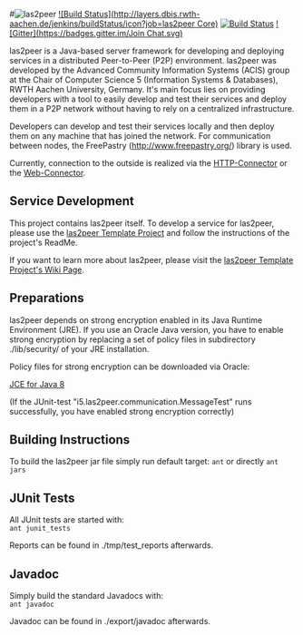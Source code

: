 #![las2peer](https://rwth-acis.github.io/las2peer/logo/vector/las2peer-logo.svg)
[![Build Status](http://layers.dbis.rwth-aachen.de/jenkins/buildStatus/icon?job=las2peer Core)](http://layers.dbis.rwth-aachen.de/jenkins/job/las2peer%20Core/) [![Build Status](https://travis-ci.org/rwth-acis/las2peer.svg?branch=master)](https://travis-ci.org/rwth-acis/las2peer) [![Gitter](https://badges.gitter.im/Join Chat.svg)](https://gitter.im/rwth-acis/las2peer)

las2peer is a Java-based server framework for developing and deploying services in a distributed Peer-to-Peer (P2P) environment. las2peer was developed by the Advanced Community Information Systems (ACIS) group at the Chair of Computer Science 5 (Information Systems & Databases), RWTH Aachen University, Germany. It's main focus lies on providing developers with a tool to easily develop and test their services and deploy them in a P2P network without having to rely on a centralized infrastructure.

Developers can develop and test their services locally and then deploy them on any machine that has joined the network. For communication between nodes, the FreePastry (http://www.freepastry.org/) library is used.

Currently, connection to the outside is realized via the [HTTP-Connector](https://github.com/rwth-acis/las2peer-HttpConnector/) or the [Web-Connector](https://github.com/rwth-acis/las2peer-WebConnector/).

Service Development
-----------------------
This project contains las2peer itself. To develop a service for las2peer, please use the 
[las2peer Template Project](https://github.com/rwth-acis/las2peer-Template-Project/) and follow the instructions of the project's ReadMe.  

If you want to learn more about las2peer, please visit the [las2peer Template Project's Wiki Page](https://github.com/rwth-acis/las2peer-Template-Project/wiki).

Preparations
-----------------------

las2peer depends on strong encryption enabled in its Java Runtime Environment (JRE).
If you use an Oracle Java version, you have to enable strong encryption by replacing a set of policy files in subdirectory ./lib/security/ of your JRE installation.

Policy files for strong encryption can be downloaded via Oracle:

[JCE for Java 8](http://www.oracle.com/technetwork/java/javase/downloads/jce8-download-2133166.html "JCE-8")

(If the JUnit-test "i5.las2peer.communication.MessageTest" runs successfully, you have enabled strong encryption correctly)


Building Instructions
----------------------

To build the las2peer jar file simply run default target:
    ```ant```
    or directly
    ```ant jars```


JUnit Tests
-----------

All JUnit tests are started with:  
    ```ant junit_tests```

Reports can be found in ./tmp/test_reports afterwards.


Javadoc
----------

Simply build the standard Javadocs with:  
    ```ant javadoc```

Javadoc can be found in ./export/javadoc afterwards.

